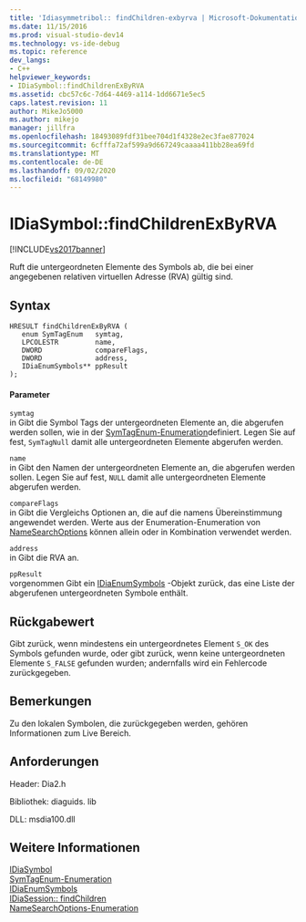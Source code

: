 ```yaml
---
title: 'Idiasymmetribol:: findChildren-exbyrva | Microsoft-Dokumentation'
ms.date: 11/15/2016
ms.prod: visual-studio-dev14
ms.technology: vs-ide-debug
ms.topic: reference
dev_langs:
- C++
helpviewer_keywords:
- IDiaSymbol::findChildrenExByRVA
ms.assetid: cbc57c6c-7d64-4469-a114-1dd6671e5ec5
caps.latest.revision: 11
author: MikeJo5000
ms.author: mikejo
manager: jillfra
ms.openlocfilehash: 18493089fdf31bee704d1f4328e2ec3fae877024
ms.sourcegitcommit: 6cfffa72af599a9d667249caaaa411bb28ea69fd
ms.translationtype: MT
ms.contentlocale: de-DE
ms.lasthandoff: 09/02/2020
ms.locfileid: "68149980"
---
```

# <a name="idiasymbolfindchildrenexbyrva"></a>IDiaSymbol::findChildrenExByRVA
[!INCLUDE[vs2017banner](../../includes/vs2017banner.md)]

Ruft die untergeordneten Elemente des Symbols ab, die bei einer angegebenen relativen virtuellen Adresse (RVA) gültig sind.  
  
## <a name="syntax"></a>Syntax  
  
```cpp#  
HRESULT findChildrenExByRVA (   
   enum SymTagEnum   symtag,  
   LPCOLESTR         name,  
   DWORD             compareFlags,  
   DWORD             address,  
   IDiaEnumSymbols** ppResult  
);  
```  
  
#### <a name="parameters"></a>Parameter  
 `symtag`  
 in Gibt die Symbol Tags der untergeordneten Elemente an, die abgerufen werden sollen, wie in der [SymTagEnum-Enumeration](../../debugger/debug-interface-access/symtagenum.md)definiert. Legen Sie auf fest, `SymTagNull` damit alle untergeordneten Elemente abgerufen werden.  
  
 `name`  
 in Gibt den Namen der untergeordneten Elemente an, die abgerufen werden sollen. Legen Sie auf fest, `NULL` damit alle untergeordneten Elemente abgerufen werden.  
  
 `compareFlags`  
 in Gibt die Vergleichs Optionen an, die auf die namens Übereinstimmung angewendet werden. Werte aus der Enumeration-Enumeration von [NameSearchOptions](../../debugger/debug-interface-access/namesearchoptions.md) können allein oder in Kombination verwendet werden.  
  
 `address`  
 in Gibt die RVA an.  
  
 `ppResult`  
 vorgenommen Gibt ein [IDiaEnumSymbols](../../debugger/debug-interface-access/idiaenumsymbols.md) -Objekt zurück, das eine Liste der abgerufenen untergeordneten Symbole enthält.  
  
## <a name="return-value"></a>Rückgabewert  
 Gibt zurück, wenn mindestens ein untergeordnetes Element `S_OK` des Symbols gefunden wurde, oder gibt zurück, wenn keine untergeordneten Elemente `S_FALSE` gefunden wurden; andernfalls wird ein Fehlercode zurückgegeben.  
  
## <a name="remarks"></a>Bemerkungen  
 Zu den lokalen Symbolen, die zurückgegeben werden, gehören Informationen zum Live Bereich.  
  
## <a name="requirements"></a>Anforderungen  
 Header: Dia2.h  
  
 Bibliothek: diaguids. lib  
  
 DLL: msdia100.dll  
  
## <a name="see-also"></a>Weitere Informationen  
 [IDiaSymbol](../../debugger/debug-interface-access/idiasymbol.md)   
 [SymTagEnum-Enumeration](../../debugger/debug-interface-access/symtagenum.md)   
 [IDiaEnumSymbols](../../debugger/debug-interface-access/idiaenumsymbols.md)   
 [IDiaSession:: findChildren](../../debugger/debug-interface-access/idiasession-findchildren.md)   
 [NameSearchOptions-Enumeration](../../debugger/debug-interface-access/namesearchoptions.md)
